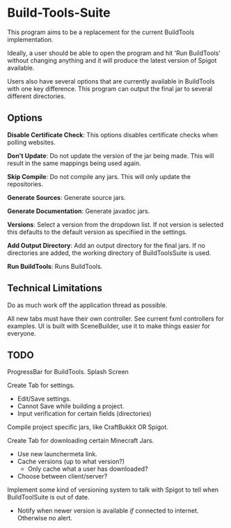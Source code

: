 # Build-Tools-Suite
This program aims to be a replacement for the current BuildTools implementation.

Ideally, a user should be able to open the program and hit 'Run BuildTools' without changing anything and
it will produce the latest version of Spigot available.

Users also have several options that are currently available in BuildTools with one key difference.
This program can output the final jar to several different directories.

## Options

**Disable Certificate Check**: This options disables certificate checks when polling websites.

**Don't Update**: Do not update the version of the jar being made. This will result in the same mappings being used again.

**Skip Compile**: Do not compile any jars. This will only update the repositories.

**Generate Sources**: Generate source jars.

**Generate Documentation**: Generate javadoc jars.

**Versions**: Select a version from the dropdown list. If not version is selected this defaults to the default version
as specifiied in the settings.

**Add Output Directory**: Add an output directory for the final jars.
If no directories are added, the working directory of BuildToolsSuite is used.

**Run BuildTools**: Runs BuildTools.


## Technical Limitations

Do as much work off the application thread as possible.

All new tabs must have their own controller. See current fxml controllers for examples.
UI is built with SceneBuilder, use it to make things easier for everyone.


## TODO

ProgressBar for BuildTools.
Splash Screen

Create Tab for settings.
 - Edit/Save settings.
 - Cannot Save while building a project.
 - Input verification for certain fields (directories)

Compile project specific jars, like CraftBukkit OR Spigot.

Create Tab for downloading certain Minecraft Jars.
 - Use new launchermeta link.
 - Cache versions (up to what version?)
     - Only cache what a user has downloaded?
 - Choose between client/server?

Implement some kind of versioning system to talk with Spigot to tell when BuildToolSuite is out of date.
- Notify when newer version is available *if* connected to internet. Otherwise no alert.
